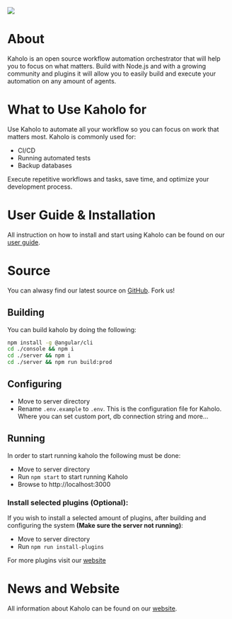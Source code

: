 [![][LogoImage]][website] 

# About
Kaholo is an open source workflow automation orchestrator that will help you to focus on what matters.
Build with Node.js and with a growing community and plugins it will allow you to easily build and execute your automation on any amount of agents.

# What to Use Kaholo for

Use Kaholo to automate all your workflow so you can focus on work that matters most. Kaholo is commonly used for:
- CI/CD 
- Running automated tests
- Backup databases

Execute repetitive workflows and tasks, save time, and optimize your development process.

# User Guide & Installation
All instruction on how to install and start using Kaholo can be found on our [user guide][UserGuide].

# Source
You can alwasy find our latest source on [GitHub]. Fork us!

## Building
You can build kaholo by doing the following:
```bash
npm install -g @angular/cli
cd ./console && npm i
cd ./server && npm i
cd ./server && npm run build:prod
```

## Configuring
- Move to server directory
- Rename `.env.example` to `.env`. This is the configuration file for Kaholo. Where you can set custom port, db connection string and more...

## Running
In order to start running kaholo the following must be done:
- Move to server directory
- Run `npm start` to start running Kaholo
- Browse to http://localhost:3000

### Install selected plugins (Optional):
If you wish to install a selected amount of plugins, after building and configuring the system **(Make sure the server not running)**:
- Move to server directory
- Run `npm run install-plugins`

For more plugins visit our [website][plugins]

# News and Website
All information about Kaholo can be found on our [website].


[LogoImage]: /logo.png
[GitHub]: https://github.com/Kaholo/PM-server
[website]: https://kaholo.io/
[plugins]: https://www.kaholo.io/plugins/
[UserGuide]: https://www.kaholo.io/documents/kaholo-user-guide/
